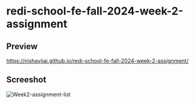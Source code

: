 # redi-school-fe-fall-2024-week-2-assignment
 
## Preview
https://nishavijai.github.io/redi-school-fe-fall-2024-week-2-assignment/

## Screeshot
![Week2-assignment-list](https://github.com/user-attachments/assets/6c635ead-d868-48e1-ab61-cf4f5beca67e)
